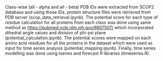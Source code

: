 Class-wise (all - alpha and all - beta) PDB IDs were extracted from SCOP2 database and using those IDs, protein structure files were retrieved from PDB server (scop_data_retrieval.ipynb). 
The potential score for each type of residue calculation for all proteins from each class was done using same method as https://pubmed.ncbi.nlm.nih.gov/8907507/ which incorporated dihedral angle values and division of phi-psi plane (potential_calculation.ipynb). 
The potential scores were mapped on each amino acid residues for all the proteins in the dataset which were used as input for time series analysis (potential_mapping.ipynb). 
Finally, time series modelling was done using tseries and forecast R libraries (timeseries.R).
